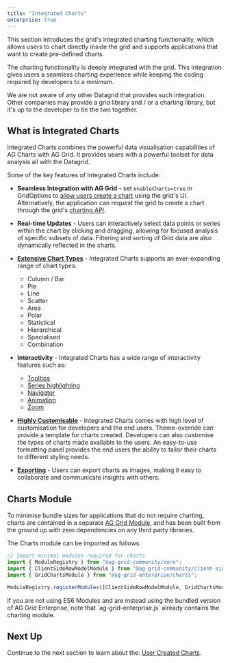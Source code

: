 ```yaml
---
title: "Integrated Charts"
enterprise: true
---
```


This section introduces the grid's integrated charting functionality, which allows users to chart directly inside the grid and supports applications that want to create pre-defined charts.

The charting functionality is deeply integrated with the grid. This integration gives users a seamless charting experience while keeping the coding required by developers to a minimum.

We are not aware of any other Datagrid that provides such integration. Other companies may provide a grid library and / or a charting library, but it's up to the developer to tie the two together.

## What is Integrated Charts 

Integrated Charts combines the powerful data visualisation capabilities of AG Charts with AG Grid. It provides users with a powerful toolset for data analysis all with the Datagrid.

Some of the key features of Integrated Charts include: 

- **Seamless Integration with AG Grid** - set `enableCharts=true` in GridOptions to [allow users create a chart](/integrated-charts-user-created/) using the grid's UI. Alternatively, the application can request the grid to create a chart through the grid's [charting API](/integrated-charts-application-created/).

- **Real-time Updates** - Users can interactively select data points or series within the chart by clicking and dragging, allowing for focused analysis of specific subsets of data. Filtering and sorting of Grid data are also dynamically reflected in the charts. 

- **[Extensive Chart Types](/integrated-charts-chart-types/)** - Integrated Charts supports an ever-expanding range of chart types:
    - Column / Bar
    - Pie 
    - Line 
    - Scatter
    - Area
    - Polar
    - Statistical
    - Hierarchical 
    - Specialised 
    - Combination 

- **Interactivity** - Integrated Charts has a wide range of interactivity features such as: 
    - [Tooltips](https://charts.ag-grid.com/javascript/tooltips/)
    - [Series highlighting](https://charts.ag-grid.com/javascript/series-highlighting/)
    - [Navigator](https://charts.ag-grid.com/javascript/navigator/)
    - [Animation](https://charts.ag-grid.com/javascript/animation/)
    - [Zoom](https://charts.ag-grid.com/javascript/zoom/)

- **[Highly Customisable](/integrated-charts-customisation/)** - Integrated Charts comes with high level of customisation for developers and the end users. Theme-override can provide a template for charts created. Developers can also customise the types of charts made available to the users. An easy-to-use formatting panel provides the end users the ability to tailor their charts to different styling needs. 

- **[Exporting](/integrated-charts-api-downloading-image/)** - Users can export charts as images, making it easy to collaborate and communicate insights with others.

## Charts Module

To minimise bundle sizes for applications that do not require charting, charts are contained in a separate [AG Grid Module](/modules/),
and has been built from the ground up with zero dependencies on any third party libraries.
 
The Charts module can be imported as follows:

```ts
// Import minimal modules required for charts
import { ModuleRegistry } from "@ag-grid-community/core";
import { ClientSideRowModelModule } from "@ag-grid-community/client-side-row-model";
import { GridChartsModule } from "@ag-grid-enterprise/charts";

ModuleRegistry.registerModules([ClientSideRowModelModule, GridChartsModule]);
```

<note>
If you are not using ES6 Modules and are instead using the bundled version of AG Grid Enterprise, note that `ag-grid-enterprise.js` already contains the charting module.
</note>

## Next Up

Continue to the next section to learn about the: [User Created Charts](/integrated-charts-user-created/).
